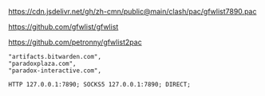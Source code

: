 https://cdn.jsdelivr.net/gh/zh-cmn/public@main/clash/pac/gfwlist7890.pac

https://github.com/gfwlist/gfwlist

https://github.com/petronny/gfwlist2pac

~~~
"artifacts.bitwarden.com",
"paradoxplaza.com",
"paradox-interactive.com",
~~~

~~~
HTTP 127.0.0.1:7890; SOCKS5 127.0.0.1:7890; DIRECT;
~~~
